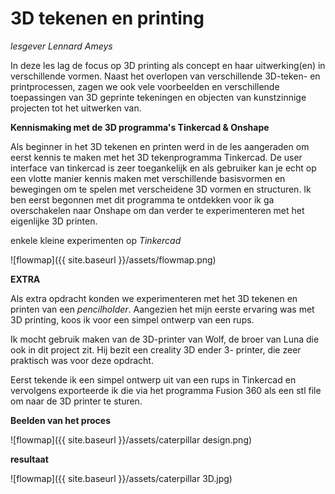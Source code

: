 # 3D tekenen en printing

_lesgever Lennard Ameys_

In deze les lag de focus op 3D printing als concept en haar uitwerking(en) in verschillende vormen.
Naast het overlopen van verschillende 3D-teken- en printprocessen, zagen we ook vele voorbeelden en verschillende toepassingen van 3D geprinte tekeningen en objecten van kunstzinnige projecten tot het uitwerken van.


**Kennismaking met de 3D programma's Tinkercad & Onshape**

Als beginner in het 3D tekenen en printen werd in de les aangeraden om eerst kennis te maken met het 3D tekenprogramma Tinkercad. De user interface van tinkercad is zeer toegankelijk en als gebruiker kan je echt op een vlotte manier kennis maken met verschillende basisvormen en bewegingen om te spelen met verscheidene 3D vormen en structuren. Ik ben eerst begonnen met dit programma te ontdekken voor ik ga overschakelen naar Onshape om dan verder te experimenteren met het eigenlijke 3D printen. 

enkele kleine experimenten op _Tinkercad_

![flowmap]({{ site.baseurl }}/assets/flowmap.png)


**EXTRA**

Als extra opdracht konden we experimenteren met het 3D tekenen en printen van een _pencilholder_.
Aangezien het mijn eerste ervaring was met 3D printing, koos ik voor een simpel ontwerp van een rups.

Ik mocht gebruik maken van de 3D-printer van Wolf, de broer van Luna die ook in dit project zit.
Hij bezit een creality 3D ender 3- printer, die zeer praktisch was voor deze opdracht.


Eerst tekende ik een simpel ontwerp uit van een rups in Tinkercad en vervolgens exporteerde ik die via het programma Fusion 360 als een stl file om naar de 3D printer te sturen.

**Beelden van het proces** 

![flowmap]({{ site.baseurl }}/assets/caterpillar design.png)


**resultaat**

![flowmap]({{ site.baseurl }}/assets/caterpillar 3D.jpg)












